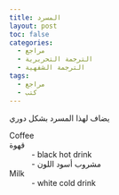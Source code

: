 ```yaml
---
title: المسرد
layout: post
toc: false
categories:
  - مراجع
  - الترجمة التحريرية
  - الترجمة الشفهية
tags:
  - مراجع
  - كتب
---
```


يضاف لهذا المسرد بشكل دوري

<dl class="glossary">
  <dt>Coffee</dt>
  <dt> قهوة</dt>
  <dd>- black hot drink</dd>
  <dd>- مشروب أسود اللون</dd>
  <dt>Milk</dt>
  <dd>- white cold drink</dd>
</dl>